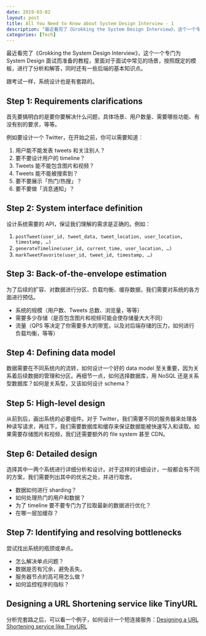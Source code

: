 ```yaml
---
date: 2019-03-02
layout: post
title: All You Need to Know about System Design Interview - 1
description: "最近看完了《Grokking the System Design Interview》，这个一个专门为 System Design 面试而准备的教程，里面对于面试中常见的场景，按照既定的模板，进行了分析和解答，同时还有一些后端的基本知识点。"
categories: [Tech]
---
```


最近看完了《Grokking the System Design Interview》，这个一个专门为 System Design 面试而准备的教程，里面对于面试中常见的场景，按照既定的模板，进行了分析和解答，同时还有一些后端的基本知识点。

跟考试一样，系统设计也是有套路的。

## Step 1: Requirements clarifications

首先要搞明白的是要你要解决什么问题，具体场景、用户数量、需要哪些功能、有没有别的要求，等等。

例如要设计一个 Twitter，在开始之前，你可以需要知道：

1. 用户能不能发表 tweets 和关注别人？
2. 要不要设计用户的 timeline？
3. Tweets 能不能包含图片和视频？
4. Tweets 能不能被搜索到？
5. 要不要展示「热门/热搜」？
6. 要不要做「消息通知」？

## Step 2: System interface definition

设计系统需要的 API，保证我们理解的需求是正确的。例如：

1. `postTweet(user_id, tweet_data, tweet_location, user_location, timestamp, …)  `
2. `generateTimeline(user_id, current_time, user_location, …)  `
3. `markTweetFavorite(user_id, tweet_id, timestamp, …)  `

## Step 3: Back-of-the-envelope estimation

为了后续的扩容、对数据进行分区、负载均衡、缓存数据，我们需要对系统的各方面进行预估。

* 系统的规模（用户数、Tweets 总数、浏览量，等等）
* 需要多少存储（是否包含图片和视频可能会使存储量大大不同）
* 流量（QPS 等决定了你需要多大的带宽，以及对后端存储的压力，如何进行负载均衡，等等）

## Step 4: Defining data model
数据需要在不同系统内的流转，如何设计一个好的 data model 至关重要，因为关系着后续数据的管理和分区。再细节一点，如何选择数据库，用 NoSQL 还是关系型数据库？如何是关系型，又该如何设计 schema？

## Step 5: High-level design

从前到后，画出系统的必要组件。对于 Twitter，我们需要不同的服务器来处理各种读写请求，再往下，我们需要数据库和缓存来保证数据能被快速写入和读取。如果需要存储图片和视频，我们还需要额外的 file system 甚至 CDN。

## Step 6: Detailed design

选择其中一两个系统进行详细分析和设计。对于这样的详细设计，一般都会有不同的方案，我们需要列出其中的优劣之处，并进行取舍。

* 数据如何进行 sharding？
* 如何处理热门的用户和数据？
* 为了 timeline 要不要专门为了拉取最新的数据进行优化？
* 在哪一层加缓存？

## Step 7: Identifying and resolving bottlenecks

尝试找出系统的瓶颈或单点。

* 怎么解决单点问题？
* 数据是否有冗余，避免丢失。
* 服务器节点的高可用怎么做？
* 如何监控程序的指标？

## Designing a URL Shortening service like TinyURL

分析完套路之后，可以看一个例子，如何设计一个短连接服务：[Designing a URL Shortening service like TinyURL](https://www.educative.io/collection/page/5668639101419520/5649050225344512/5668600916475904)

